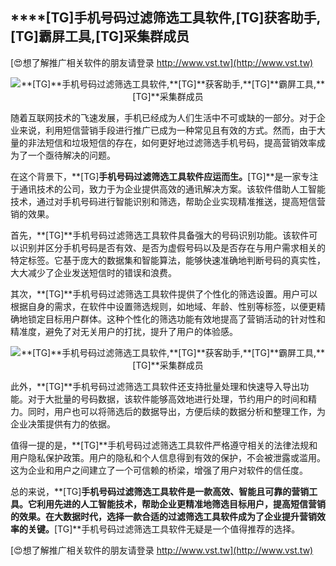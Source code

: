 ## ****[TG]**手机号码过滤筛选工具软件,**[TG]**获客助手,**[TG]**霸屏工具,**[TG]**采集群成员**

[😍想了解推广相关软件的朋友请登录 http://www.vst.tw](http://www.vst.tw)

 <center><img src="https://vst.tw/MP4/tuiguang/png/2.png" alt="**[TG]**手机号码过滤筛选工具软件,**[TG]**获客助手,**[TG]**霸屏工具,**[TG]**采集群成员"></center>

随着互联网技术的飞速发展，手机已经成为人们生活中不可或缺的一部分。对于企业来说，利用短信营销手段进行推广已成为一种常见且有效的方式。然而，由于大量的非法短信和垃圾短信的存在，如何更好地过滤筛选手机号码，提高营销效率成为了一个亟待解决的问题。

在这个背景下，**[TG]**手机号码过滤筛选工具软件应运而生。**[TG]**是一家专注于通讯技术的公司，致力于为企业提供高效的通讯解决方案。该软件借助人工智能技术，通过对手机号码进行智能识别和筛选，帮助企业实现精准推送，提高短信营销的效果。

首先，**[TG]**手机号码过滤筛选工具软件具备强大的号码识别功能。该软件可以识别并区分手机号码是否有效、是否为虚假号码以及是否存在与用户需求相关的特定标签。它基于庞大的数据集和智能算法，能够快速准确地判断号码的真实性，大大减少了企业发送短信时的错误和浪费。

其次，**[TG]**手机号码过滤筛选工具软件提供了个性化的筛选设置。用户可以根据自身的需求，在软件中设置筛选规则，如地域、年龄、性别等标签，以便更精确地锁定目标用户群体。这种个性化的筛选功能有效地提高了营销活动的针对性和精准度，避免了对无关用户的打扰，提升了用户的体验感。

 <center><img src="https://vst.tw/MP4/tuiguang/png/8.png" alt="**[TG]**手机号码过滤筛选工具软件,**[TG]**获客助手,**[TG]**霸屏工具,**[TG]**采集群成员"></center>

此外，**[TG]**手机号码过滤筛选工具软件还支持批量处理和快速导入导出功能。对于大批量的号码数据，该软件能够高效地进行处理，节约用户的时间和精力。同时，用户也可以将筛选后的数据导出，方便后续的数据分析和整理工作，为企业决策提供有力的依据。

值得一提的是，**[TG]**手机号码过滤筛选工具软件严格遵守相关的法律法规和用户隐私保护政策。用户的隐私和个人信息得到有效的保护，不会被泄露或滥用。这为企业和用户之间建立了一个可信赖的桥梁，增强了用户对软件的信任度。

总的来说，**[TG]**手机号码过滤筛选工具软件是一款高效、智能且可靠的营销工具。它利用先进的人工智能技术，帮助企业更精准地筛选目标用户，提高短信营销的效果。在大数据时代，选择一款合适的过滤筛选工具软件成为了企业提升营销效率的关键。**[TG]**手机号码过滤筛选工具软件无疑是一个值得推荐的选择。

[😍想了解推广相关软件的朋友请登录 http://www.vst.tw](http://www.vst.tw)




